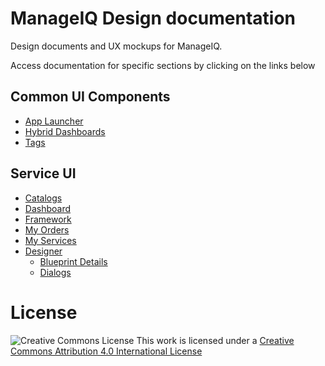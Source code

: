 # ManageIQ Design documentation
Design documents and UX mockups for ManageIQ.

Access documentation for specific sections by clicking on the links below

## Common UI Components
  - [App Launcher](https://manageiq.github.io/manageiq-design/UX/common/AppLauncher/design)
  - [Hybrid Dashboards](https://manageiq.github.io/manageiq-design/UX/common/HybridDashboards/design)
  - [Tags](https://manageiq.github.io/manageiq-design/UX/common/Tags/design)

## Service UI
  - [Catalogs](https://manageiq.github.io/manageiq-design/UX/ui-service/Catalogs/design)
  - [Dashboard](https://manageiq.github.io/manageiq-design/UX/ui-service/Dashboard/design)
  - [Framework](https://manageiq.github.io/manageiq-design/UX/ui-service/Framework/design)
  - [My Orders](https://manageiq.github.io/manageiq-design/UX/ui-service/MyOrders/design)
  - [My Services](https://manageiq.github.io/manageiq-design/UX/ui-service/MyServices/design)
  - [Designer](https://manageiq.github.io/manageiq-design/UX/ui-service/designer/design)
    - [Blueprint Details](https://manageiq.github.io/manageiq-design/UX/ui-service/designer/BlueprintDetails/design)
    - [Dialogs](https://manageiq.github.io/manageiq-design/UX/ui-service/designer/Dialogs/design)

# License

![Creative Commons License](https://i.creativecommons.org/l/by/4.0/88x31.png)
This work is licensed under a [Creative Commons Attribution 4.0 International License](http://creativecommons.org/licenses/by/4.0/)
